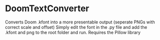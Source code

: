 # DoomTextConverter
 Converts Doom .kfont into a more presentable output (seperate PNGs with correct scale and offset)
 Simply edit the font in the .py file and add the .kfont and png to the root folder and run.
 Requires the Pillow library